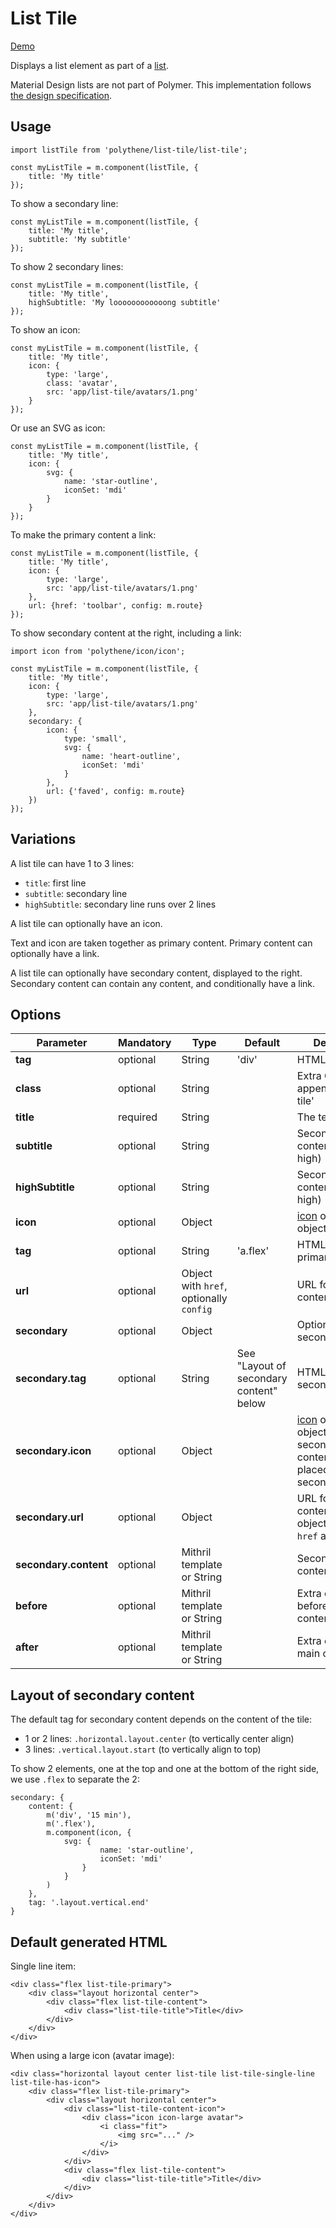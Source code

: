 # List Tile

<a class="btn-demo" href="http://arthurclemens.github.io/Polythene-Examples/index.html#/list-tile">Demo</a>

Displays a list element as part of a [list](#list).

Material Design lists are not part of Polymer. This implementation follows [the design specification](http://www.google.com/design/spec/components/lists.html).


## Usage

	import listTile from 'polythene/list-tile/list-tile';

	const myListTile = m.component(listTile, {
		title: 'My title'
	});

To show a secondary line:

	const myListTile = m.component(listTile, {
		title: 'My title',
		subtitle: 'My subtitle'
	});

To show 2 secondary lines:

	const myListTile = m.component(listTile, {
		title: 'My title',
		highSubtitle: 'My loooooooooooong subtitle'
	});

To show an icon:

	const myListTile = m.component(listTile, {
		title: 'My title',
		icon: {
		    type: 'large',
		    class: 'avatar',
		    src: 'app/list-tile/avatars/1.png'
		}
	});

Or use an SVG as icon:

	const myListTile = m.component(listTile, {
		title: 'My title',
		icon: {
            svg: {
                name: 'star-outline',
                iconSet: 'mdi'
            }
        }
	});

To make the primary content a link:

	const myListTile = m.component(listTile, {
		title: 'My title',
		icon: {
		    type: 'large',
		    src: 'app/list-tile/avatars/1.png'
		},
		url: {href: 'toolbar', config: m.route}
	});

To show secondary content at the right, including a link:

	import icon from 'polythene/icon/icon';

	const myListTile = m.component(listTile, {
		title: 'My title',
		icon: {
		    type: 'large',
		    src: 'app/list-tile/avatars/1.png'
		},
		secondary: {
			icon: {
	            type: 'small',
	            svg: {
	                name: 'heart-outline',
	                iconSet: 'mdi'
	            }
			},
			url: {'faved', config: m.route}
        })
	});
                            

## Variations

A list tile can have 1 to 3 lines:

* `title`: first line
* `subtitle`: secondary line
* `highSubtitle`: secondary line runs over 2 lines

A list tile can optionally have an icon.

Text and icon are taken together as primary content. Primary content can optionally have a link.

A list tile can optionally have secondary content, displayed to the right. Secondary content can contain any content, and conditionally have a link.


## Options

| **Parameter** |  **Mandatory** | **Type** | **Default** | **Description** |
| ------------- | -------------- | -------- | ----------- | --------------- |
| **tag** | optional | String | 'div' | HTML tag |
| **class** | optional | String |  | Extra CSS class appended to 'list-tile' |
| **title** | required | String | | The text content |
| **subtitle** | optional | String | | Secondary text content (1 line high) |
| **highSubtitle** | optional | String | | Secondary text content (2 lines high) |
| **icon** | optional | Object |  | [icon](#icon) options object |
| **tag** | optional | String | 'a.flex' | HTML tag for primary content |
| **url** | optional | Object with `href`, optionally `config` | | URL for primary content |
| **secondary** | optional | Object | | Options for secondary content |
| **secondary.tag** | optional | String | See "Layout of secondary content" below | HTML tag for secondary content |
| **secondary.icon** | optional | Object |  | [icon](#icon) options object for icon in secondary content; will be placed above secondary.content |
| **secondary.url** | optional | Object | | URL for secondary content; options object containing `href` and `config` |
| **secondary.content** | optional | Mithril template or String | | Secondary content |
| **before** | optional | Mithril template or String | | Extra content before main content |
| **after** | optional | Mithril template or String | | Extra content after main content |


## Layout of secondary content

The default tag for secondary content depends on the content of the tile:

* 1 or 2 lines: `.horizontal.layout.center` (to vertically center align)
* 3 lines: `.vertical.layout.start` (to vertically align to top)

To show 2 elements, one at the top and one at the bottom of the right side, we use `.flex` to separate the 2:

	secondary: {
		content: {
		    m('div', '15 min'),
		    m('.flex'),
		    m.component(icon, {
		        svg: {
		                name: 'star-outline',
		                iconSet: 'mdi'
		            }
		        }
		    )
		},
	    tag: '.layout.vertical.end'
	}


## Default generated HTML

Single line item:

	<div class="flex list-tile-primary">
	    <div class="layout horizontal center">
	        <div class="flex list-tile-content">
	            <div class="list-tile-title">Title</div>
	        </div>
	    </div>
	</div>

When using a large icon (avatar image):

	<div class="horizontal layout center list-tile list-tile-single-line list-tile-has-icon">
	    <div class="flex list-tile-primary">
	        <div class="layout horizontal center">
	            <div class="list-tile-content-icon">
	                <div class="icon icon-large avatar">
	                    <i class="fit">
	                        <img src="..." />
                        </i>
                    </div>
                </div>
                <div class="flex list-tile-content">
                    <div class="list-tile-title">Title</div>
                </div>
            </div>
        </div>
    </div>

